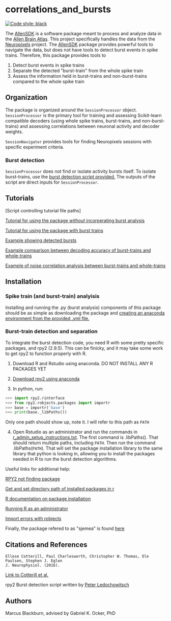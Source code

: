 # correlations_and_bursts
[![Code style: black](https://img.shields.io/badge/code%20style-black-000000.svg)](https://github.com/psf/black)

The [AllenSDK](https://github.com/AllenInstitute/AllenSDK) is a software package meant to process and analyze data in the [Allen Brain Atlas](http://brain-map.org/). This project specifically handles the data from the [Neuropixels](https://allensdk.readthedocs.io/en/latest/visual_coding_neuropixels.html) project. The [AllenSDK](https://github.com/AllenInstitute/AllenSDK) package provides powerful tools to navigate the data, but does not have tools to detect burst events in spike trains. Therefore, this package provides tools to
1. Detect burst events in spike trains
2. Separate the detected "burst-train" from the whole spike train
3. Assess the information held in burst-trains and non-burst-trains compared to the whole spike train

## Organization
The package is organized around the `SessionProcessor` object. `SessionProcessor` is the primary tool for training and assessing Scikit-learn compatible decoders (using whole spike trains, burst-trains, and non-burst-trains) and assessing correlations between neuronal activity and decoder weights.

`SessionNavigator` provides tools for finding Neuropixels sessions with specific experiment criteria.

### Burst detection
`SessionProcessor` does not find or isolate activity bursts itself. To isolate burst-trains, use the [burst detection script provided.](https://github.com/mwblackburn/correlations_and_bursts/blob/main/scripts/Burst%20Detection.ipynb) The outputs of the script are direct inputs for `SessionProcessor`.

## Tutorials
[Script controlling tutorial file paths]

[Tutorial for using the package *without* incorperating burst analysis](https://github.com/mwblackburn/correlations_and_bursts/blob/main/scripts/example_analysis_functionalconnectivity.ipynb)

[Tutorial for using the package with burst trains](https://github.com/mwblackburn/correlations_and_bursts/blob/main/scripts/example_analysis_with_bursts.ipynb)

[Example showing detected bursts](https://github.com/mwblackburn/correlations_and_bursts/blob/main/scripts/burst_detection_figure.ipynb)

[Example comparison between decoding accuracy of burst-trains and whole-trains](https://github.com/mwblackburn/correlations_and_bursts/blob/main/scripts/decoding_comparison_figure.ipynb)

[Example of noise correlation analysis between burst-trains and whole-trains](https://github.com/mwblackburn/correlations_and_bursts/blob/main/scripts/correlation_characterization_figures.ipynb)

## Installation

### Spike train (and burst-train) analyisis
Installing and running the .py (burst analysis) components of this package should be as simple as downloading the package and [creating an anaconda environment from the provided .yml file.](https://docs.conda.io/projects/conda/en/latest/user-guide/tasks/manage-environments.html#creating-an-environment-from-an-environment-yml-file)

### Burst-train detection and separation
To integrate the burst detection code, you need R with some pretty specific packages,
and rpy2 (2.9.5). This can be finicky, and it may take some work to get rpy2 to function properly with R.
1) Download R and Rstudio using anaconda. DO NOT INSTALL ANY R PACKAGES YET
2) [Download rpy2 using anaconda](https://anaconda.zendesk.com/hc/en-us/articles/360023857134-Setting-up-rpy2-on-Windows)

3) In python, run:

```py
>>> import rpy2.rinterface
>>> from rpy2.robjects.packages import importr
>>> base = importr('base')
>>> print(base._libPaths())
```
Only one path should show up, note it. I will refer to this path as `PATH`

4) Open Rstudio as an administrator and run the commands in [r_admin_setup_instructions.txt](https://github.com/mwblackburn/correlations_and_bursts/blob/main/docs/r_admin_setup_instructions.txt).
    The first command is .libPaths(). That should return multiple paths, including `PATH`.
    Then run the command .libPaths(`PATH`). That will set the package installation library to the same library that python is looking in, allowing you to install the packages needed in R to run the burst detection algorithms.

Useful links for additional help:

[RPY2 not finding package](https://stackoverflow.com/questions/28367799/rpy2-not-finding-package)

[Get and set directory path of installed packages in r](https://statisticsglobe.com/get-and-set-directory-path-of-installed-packages-in-r)

[R documentation on package installation](https://www.rdocumentation.org/packages/utils/versions/3.6.2/topics/install.packages)

[Running R as an administrator](https://stackoverflow.com/questions/45316742/run-r-as-administrator)

[Import errors with robjects](https://stackoverflow.com/questions/39347782/getting-segmentation-fault-core-dumped-error-while-importing-robjects-from-rpy2/53639407#53639407)

Finally, the package refered to as "sjemea" is found [here](https://github.com/sje30/sjemea)

## Citations and References
    Ellese Cotterill, Paul Charlesworth, Christopher W. Thomas, Ole
    Paulsen, Stephen J. Eglen
    J. Neurophysiol. (2016).


[Link to Cotterill et al.](http://jn.physiology.org/content/116/2/306)

rpy2 Burst detection script written by [Peter Ledochowitsch](https://alleninstitute.org/what-we-do/brain-science/about/team/staff-profiles/peter-ledochowitsch/)

## Authors
Marcus Blackburn, advised by Gabriel K. Ocker, PhD